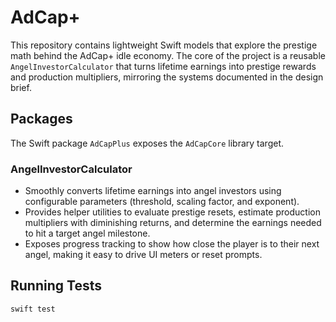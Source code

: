 # AdCap+

This repository contains lightweight Swift models that explore the prestige math
behind the AdCap+ idle economy. The core of the project is a reusable
`AngelInvestorCalculator` that turns lifetime earnings into prestige rewards and
production multipliers, mirroring the systems documented in the design brief.

## Packages

The Swift package `AdCapPlus` exposes the `AdCapCore` library target.

### AngelInvestorCalculator

* Smoothly converts lifetime earnings into angel investors using configurable
  parameters (threshold, scaling factor, and exponent).
* Provides helper utilities to evaluate prestige resets, estimate production
  multipliers with diminishing returns, and determine the earnings needed to hit
  a target angel milestone.
* Exposes progress tracking to show how close the player is to their next
  angel, making it easy to drive UI meters or reset prompts.

## Running Tests

```bash
swift test
```
